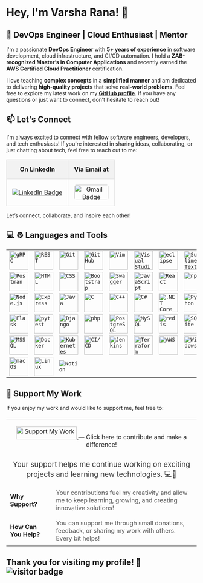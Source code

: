 # Hey, I'm Varsha Rana! 👋
## 🚀 DevOps Engineer | Cloud Enthusiast | Mentor
I'm a passionate **DevOps Engineer** with **5+ years of experience** in software development, cloud infrastructure, and CI/CD automation. I hold a **ZAB-recognized Master’s in Computer Applications** and recently earned the **AWS Certified Cloud Practitioner** certification. 

I love teaching **complex concepts** in a **simplified manner** and am dedicated to delivering **high-quality projects** that solve **real-world problems**. Feel free to explore my latest work on my [**GitHub profile**](https://github.com/Vrana710). If you have any questions or just want to connect, don’t hesitate to reach out!

## 📫 Let's Connect
I'm always excited to connect with fellow software engineers, developers, and tech enthusiasts! If you're interested in sharing ideas, collaborating, or just chatting about tech, feel free to reach out to me:

<table style="border-collapse: collapse; width: 100%; text-align: center;">
  <tr style="background-color: #f2f2f2;">
    <th style="padding: 15px; border: 1px solid #ddd;">On LinkedIn</th>
    <th style="padding: 15px; border: 1px solid #ddd;">Via Email at</th>
<!-- <th style="padding: 15px; border: 1px solid #ddd;">Check out my Portfolio</th>-->
  </tr>
  <tr>
    <td style="padding: 15px; border: 1px solid #ddd;">
      <a href="https://www.linkedin.com/in/varsha-rana/">
        <img src="https://img.shields.io/badge/-Varsha%20Rana-0077B5?style=for-the-badge&logo=Linkedin&logoColor=white" alt="LinkedIn Badge">
      </a>
    </td>
    <td style="padding: 15px; border: 1px solid #ddd;">
      <a href="mailto:ranavarsha710@gmail.com">
        <img src="https://github.com/blackcater/blackcater/raw/main/images/social-gmail.svg" alt="Gmail Badge" width="90" height="40" style="border-radius: 5px;">
      </a>
    </td>
    <!--<td style="padding: 15px; border: 1px solid #ddd;">
      <a href="https://vrana710.github.io/Portfolio/">
        <img src="https://img.shields.io/badge/Portfolio-visit%20my%20site-FF5722?style=for-the-badge&logo=Google%20Chrome&logoColor=white" alt="Portfolio Badge">
      </a>
    </td>-->
  </tr>
</table>

Let’s connect, collaborate, and inspire each other!

## 💻 ⚙️ Languages and Tools
<div align="left">
	<table>
		<tr>
			<td><code><img width="50" src="https://user-images.githubusercontent.com/25181517/192107855-e669c777-9172-49c5-b7e0-404e29df0fee.png" alt="gRPC" title="gRPC"/></code></td>
			<td><code><img width="50" src="https://user-images.githubusercontent.com/25181517/192107858-fe19f043-c502-4009-8c47-476fc89718ad.png" alt="REST" title="REST"/></code></td>
			<td><code><img width="50" src="https://user-images.githubusercontent.com/25181517/192108372-f71d70ac-7ae6-4c0d-8395-51d8870c2ef0.png" alt="Git" title="Git"/></code></td>
			<td><code><img width="50" src="https://user-images.githubusercontent.com/25181517/192108374-8da61ba1-99ec-41d7-80b8-fb2f7c0a4948.png" alt="GitHub" title="GitHub"/></code></td>
			<td><code><img width="50" src="https://user-images.githubusercontent.com/25181517/192108889-232b3431-a585-4b36-a62d-9078bd3641d9.png" alt="Vim" title="Vim"/></code></td>
			<td><code><img width="50" src="https://user-images.githubusercontent.com/25181517/192108891-d86b6220-e232-423a-bf5f-90903e6887c3.png" alt="Visual Studio Code" title="Visual Studio Code"/></code></td>
			<td><code><img width="50" src="https://user-images.githubusercontent.com/25181517/192108892-6e9b5cdf-4e35-4a70-ad9a-801a93a07c1c.png" alt="eclipse" title="eclipse"/></code></td>
			<td><code><img width="50" src="https://user-images.githubusercontent.com/25181517/190887576-6653f877-8439-4521-82f3-403086ead892.png" alt="Sublime Text" title="Sublime Text"/></code></td>
		</tr>
		<tr>
			<td><code><img width="50" src="https://user-images.githubusercontent.com/25181517/192109061-e138ca71-337c-4019-8d42-4792fdaa7128.png" alt="Postman" title="Postman"/></code></td>
			<td><code><img width="50" src="https://user-images.githubusercontent.com/25181517/192158954-f88b5814-d510-4564-b285-dff7d6400dad.png" alt="HTML" title="HTML"/></code></td>
			<td><code><img width="50" src="https://user-images.githubusercontent.com/25181517/183898674-75a4a1b1-f960-4ea9-abcb-637170a00a75.png" alt="CSS" title="CSS"/></code></td>
			<td><code><img width="50" src="https://user-images.githubusercontent.com/25181517/183898054-b3d693d4-dafb-4808-a509-bab54cf5de34.png" alt="Bootstrap" title="Bootstrap"/></code></td>
			<td><code><img width="50" src="https://user-images.githubusercontent.com/25181517/186711335-a3729606-5a78-4496-9a36-06efcc74f800.png" alt="Swagger" title="Swagger"/></code></td>
			<td><code><img width="50" src="https://user-images.githubusercontent.com/25181517/117447155-6a868a00-af3d-11eb-9cfe-245df15c9f3f.png" alt="JavaScript" title="JavaScript"/></code></td>
			<td><code><img width="50" src="https://user-images.githubusercontent.com/25181517/183897015-94a058a6-b86e-4e42-a37f-bf92061753e5.png" alt="React" title="React"/></code></td>
			<td><code><img width="50" src="https://user-images.githubusercontent.com/25181517/121401671-49102800-c959-11eb-9f6f-74d49a5e1774.png" alt="npm" title="npm"/></code></td>
		</tr>
		<tr>
			<td><code><img width="50" src="https://user-images.githubusercontent.com/25181517/183568594-85e280a7-0d7e-4d1a-9028-c8c2209e073c.png" alt="Node.js" title="Node.js"/></code></td>
			<td><code><img width="50" src="https://user-images.githubusercontent.com/25181517/183859966-a3462d8d-1bc7-4880-b353-e2cbed900ed6.png" alt="Express" title="Express"/></code></td>
			<td><code><img width="50" src="https://user-images.githubusercontent.com/25181517/117201156-9a724800-adec-11eb-9a9d-3cd0f67da4bc.png" alt="Java" title="Java"/></code></td>
			<td><code><img width="50" src="https://user-images.githubusercontent.com/25181517/192106070-46255bcf-65e6-4c6b-a296-bf8d0d8fb2a7.png" alt="C" title="C"/></code></td>
			<td><code><img width="50" src="https://user-images.githubusercontent.com/25181517/192106073-90fffafe-3562-4ff9-a37e-c77a2da0ff58.png" alt="C++" title="C++"/></code></td>
			<td><code><img width="50" src="https://user-images.githubusercontent.com/25181517/121405384-444d7300-c95d-11eb-959f-913020d3bf90.png" alt="C#" title="C#"/></code></td>
			<td><code><img width="50" src="https://user-images.githubusercontent.com/25181517/121405754-b4f48f80-c95d-11eb-8893-fc325bde617f.png" alt=".NET Core" title=".NET Core"/></code></td>
			<td><code><img width="50" src="https://user-images.githubusercontent.com/25181517/183423507-c056a6f9-1ba8-4312-a350-19bcbc5a8697.png" alt="Python" title="Python"/></code></td>
		</tr>
		<tr>
			<td><code><img width="50" src="https://user-images.githubusercontent.com/25181517/183423775-2276e25d-d43d-4e58-890b-edbc88e915f7.png" alt="Flask" title="Flask"/></code></td>
			<td><code><img width="50" src="https://user-images.githubusercontent.com/25181517/184117132-9e89a93b-65fb-47c3-91e7-7d0f99e7c066.png" alt="pytest" title="pytest"/></code></td>
			<td><code><img width="50" src="https://github.com/marwin1991/profile-technology-icons/assets/62091613/9bf5650b-e534-4eae-8a26-8379d076f3b4" alt="Django" title="Django"/></code></td>
			<td><code><img width="50" src="https://user-images.githubusercontent.com/25181517/183570228-6a040b9f-3ddf-47a2-a201-743121dac664.png" alt="php" title="php"/></code></td>
			<td><code><img width="50" src="https://user-images.githubusercontent.com/25181517/117208740-bfb78400-adf5-11eb-97bb-09072b6bedfc.png" alt="PostgreSQL" title="PostgreSQL"/></code></td>
			<td><code><img width="50" src="https://user-images.githubusercontent.com/25181517/183896128-ec99105a-ec1a-4d85-b08b-1aa1620b2046.png" alt="MySQL" title="MySQL"/></code></td>
			<td><code><img width="50" src="https://user-images.githubusercontent.com/25181517/182884894-d3fa6ee0-f2b4-4960-9961-64740f533f2a.png" alt="redis" title="redis"/></code></td>
			<td><code><img width="50" src="https://github.com/marwin1991/profile-technology-icons/assets/136815194/82df4543-236b-4e45-9604-5434e3faab17" alt="SQLite" title="SQLite"/></code></td>
		</tr>
		<tr>
			<td><code><img width="50" src="https://github.com/marwin1991/profile-technology-icons/assets/19180175/3b371807-db7c-45b4-8720-c0cfc901680a" alt="MSSQL" title="MSSQL"/></code></td>
			<td><code><img width="50" src="https://user-images.githubusercontent.com/25181517/117207330-263ba280-adf4-11eb-9b97-0ac5b40bc3be.png" alt="Docker" title="Docker"/></code></td>
			<td><code><img width="50" src="https://user-images.githubusercontent.com/25181517/182534006-037f08b5-8e7b-4e5f-96b6-5d2a5558fa85.png" alt="Kubernetes" title="Kubernetes"/></code></td>
			<td><code><img width="50" src="https://user-images.githubusercontent.com/25181517/183868728-b2e11072-00a5-47e2-8a4e-4ebbb2b8c554.png" alt="CI/CD" title="CI/CD"/></code></td>
			<td><code><img width="50" src="https://user-images.githubusercontent.com/25181517/179090274-733373ef-3b59-4f28-9ecb-244bea700932.png" alt="Jenkins" title="Jenkins"/></code></td>
			<td><code><img width="50" src="https://user-images.githubusercontent.com/25181517/183345121-36788a6e-5462-424a-be67-af1ebeda79a2.png" alt="Terraform" title="Terraform"/></code></td>
			<td><code><img width="50" src="https://user-images.githubusercontent.com/25181517/183896132-54262f2e-6d98-41e3-8888-e40ab5a17326.png" alt="AWS" title="AWS"/></code></td>
			<td><code><img width="50" src="https://user-images.githubusercontent.com/25181517/186884150-05e9ff6d-340e-4802-9533-2c3f02363ee3.png" alt="Windows" title="Windows"/></code></td>
		</tr>
		<tr>
			<td><code><img width="50" src="https://user-images.githubusercontent.com/25181517/186884152-ae609cca-8cf1-4175-8d60-1ce1fa078ca2.png" alt="macOS" title="macOS"/></code></td>
			<td><code><img width="50" src="https://github.com/marwin1991/profile-technology-icons/assets/76662862/2481dc48-be6b-4ebb-9e8c-3b957efe69fa" alt="Linux" title="Linux"/></code></td>
   <td><code><img src="https://img.shields.io/badge/-000000?style=for-the-badge&logo=notion&logoColor=white" alt="Notion"/></code></td>
		</tr>
	</table>
</div>

## 🤝 Support My Work
If you enjoy my work and would like to support me, feel free to:
<table style="width: 100%; text-align: center; border-collapse: collapse; margin: 20px 0;">
  <tr>
    <td colspan="2" style="padding: 20px;">
	<a href="https://www.buymeacoffee.com/ranavarshan" target="_blank" rel="noopener noreferrer">
	  <img src="https://img.shields.io/badge/Support%20My%20Work-FFDD00?style=for-the-badge&logo=buy-me-a-coffee&logoColor=black" alt="Support My Work" height="33" width="160" />
	</a>— Click here to contribute and make a difference!
    </td>
  </tr>
  <tr>
    <td colspan="2" style="font-size: 1.2em; padding: 10px; color: #333;">
      Your support helps me continue working on exciting projects and learning new technologies. 💻🚀
    </td>
  </tr>
  <tr>
    <td style="padding: 10px; text-align: left; font-weight: bold;">Why Support?</td>
    <td style="padding: 10px; text-align: left; color: #555;">Your contributions fuel my creativity and allow me to keep learning, growing, and creating innovative solutions!</td>
  </tr>
  <tr>
    <td style="padding: 10px; text-align: left; font-weight: bold;">How Can You Help?</td>
    <td style="padding: 10px; text-align: left; color: #555;">You can support me through small donations, feedback, or sharing my work with others. Every bit helps!</td>
  </tr>
</table>


## Thank you for visiting my profile! 🌟 ![visitor badge](https://visitor-badge.laobi.icu/badge?page_id=Vrana710.visitor-badge&format=true)
